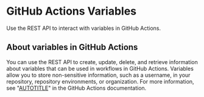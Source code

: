 # GitHub Actions Variables

Use the REST API to interact with variables in GitHub Actions.

## About variables in GitHub Actions

You can use the REST API to create, update, delete, and retrieve information about variables that can be used in workflows in GitHub Actions. Variables allow you to store non-sensitive information, such as a username, in your repository, repository environments, or organization. For more information, see "[AUTOTITLE](/actions/learn-github-actions/variables)" in the GitHub Actions documentation.
